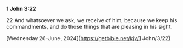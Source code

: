 **1 John 3:22**

22 And whatsoever we ask, we receive of him, because we keep his commandments, and do those things that are pleasing in his sight.

[Wednesday 26-June, 2024](https://getbible.net/kjv/1 John/3/22)
